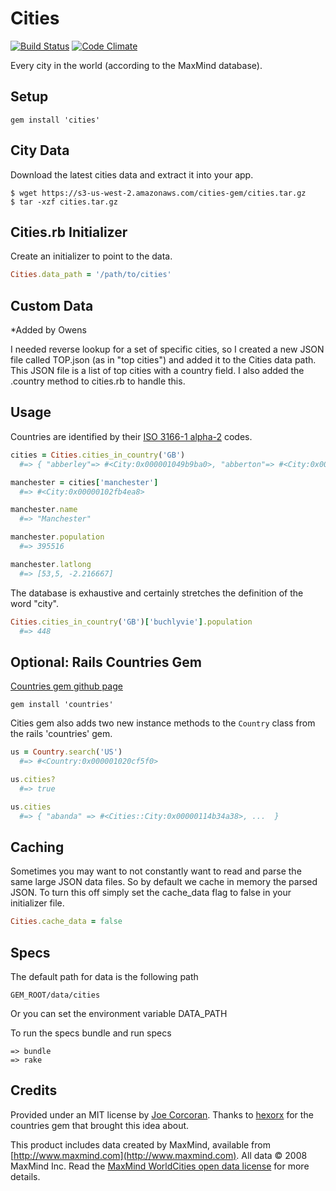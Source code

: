 # Cities

[![Build Status](https://travis-ci.org/joecorcoran/cities.png?branch=master)](https://travis-ci.org/joecorcoran/cities) [![Code Climate](https://codeclimate.com/github/joecorcoran/cities.png)](https://codeclimate.com/github/joecorcoran/cities)

Every city in the world (according to the MaxMind database).

## Setup

```
gem install 'cities'
```

## City Data

Download the latest cities data and extract it into your app.

```
$ wget https://s3-us-west-2.amazonaws.com/cities-gem/cities.tar.gz
$ tar -xzf cities.tar.gz
```

## Cities.rb Initializer

Create an initializer to point to the data.

```ruby
Cities.data_path = '/path/to/cities'
```

## Custom Data

*Added by Owens

I needed reverse lookup for a set of specific cities, so I created a new JSON file called TOP.json (as in "top cities") and added it to the Cities data path. This JSON file is a list of top cities with a country field. I also added the .country method to cities.rb to handle this.

## Usage

Countries are identified by their [ISO 3166-1 alpha-2](http://en.wikipedia.org/wiki/ISO_3166-1_alpha-2) codes.

```ruby
cities = Cities.cities_in_country('GB')
  #=> { "abberley"=> #<City:0x000001049b9ba0>, "abberton"=> #<City:0x000001049b9b50>, ... }

manchester = cities['manchester']
  #=> #<City:0x00000102fb4ea8>

manchester.name
  #=> "Manchester"

manchester.population
  #=> 395516

manchester.latlong
  #=> [53,5, -2.216667]
```

The database is exhaustive and certainly stretches the definition of the word "city".

```ruby
Cities.cities_in_country('GB')['buchlyvie'].population
  #=> 448
```

## Optional: Rails Countries Gem

[Countries gem github page](https://github.com/hexorx/countries)

```
gem install 'countries'
```

Cities gem also adds two new instance methods to the `Country` class from the rails 'countries' gem.

```ruby
us = Country.search('US')
  #=> #<Country:0x000001020cf5f0>

us.cities?
  #=> true

us.cities
  #=> { "abanda" => #<Cities::City:0x00000114b34a38>, ...  }
```

## Caching

Sometimes you may want to not constantly want to read and parse the same large JSON data files.  So by default we cache in memory the parsed JSON.  To turn this off simply set the cache_data flag to false in your initializer file.

```ruby
Cities.cache_data = false
```

## Specs

The default path for data is the following path

```
GEM_ROOT/data/cities
```

Or you can set the environment variable DATA_PATH

To run the specs bundle and run specs
```
=> bundle
=> rake
```

## Credits

Provided under an MIT license by [Joe Corcoran](http://blog.joecorcoran.co.uk). Thanks to [hexorx](https://github.com/hexorx) for the countries gem that brought this idea about.

This product includes data created by MaxMind, available from [http://www.maxmind.com](http://www.maxmind.com). All data &copy; 2008 MaxMind Inc. Read the [MaxMind WorldCities open data license](http://download.maxmind.com/download/geoip/database/LICENSE_WC.txt) for more details.
